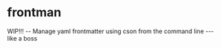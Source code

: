 frontman
========

WIP!!! -- Manage yaml frontmatter using cson from the command line --- like a boss
